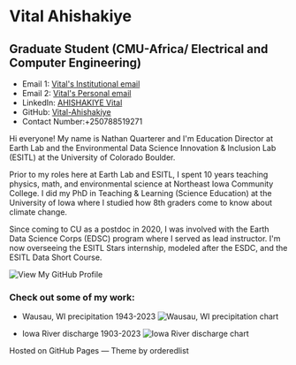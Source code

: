 # Vital Ahishakiye

## Graduate Student (CMU-Africa/ Electrical and Computer Engineering)

- Email 1: [Vital's Institutional email](mailto:vahishak@andrew.cmu.edu)
- Email 2: [Vital's Personal email](mailto:vitalahishakiye@gmail.com)
- LinkedIn: [AHISHAKIYE Vital](https://www.linkedin.com/in/ahishakiye-vital)
- GitHub: [Vital-Ahishakiye](https://github.com/Vital-Ahishakiye)
- Contact Number:+250788519271

Hi everyone! My name is Nathan Quarterer and I'm Education Director at Earth Lab and the Environmental Data Science Innovation & Inclusion Lab (ESITL) at the University of Colorado Boulder.

Prior to my roles here at Earth Lab and ESITL, I spent 10 years teaching physics, math, and environmental science at Northeast Iowa Community College. I did my PhD in Teaching & Learning (Science Education) at the University of Iowa where I studied how 8th graders come to know about climate change.

Since coming to CU as a postdoc in 2020, I was involved with the Earth Data Science Corps (EDSC) program where I served as lead instructor. I'm now overseeing the ESITL Stars internship, modeled after the ESDC, and the ESITL Data Short Course.

![View My GitHub Profile](link-to-github-profile-picture)

### Check out some of my work:

- Wausau, WI precipitation 1943-2023
  ![Wausau, WI precipitation chart](link-to-precipitation-chart)

- Iowa River discharge 1903-2023
  ![Iowa River discharge chart](link-to-discharge-chart)

Hosted on GitHub Pages — Theme by orderedlist
